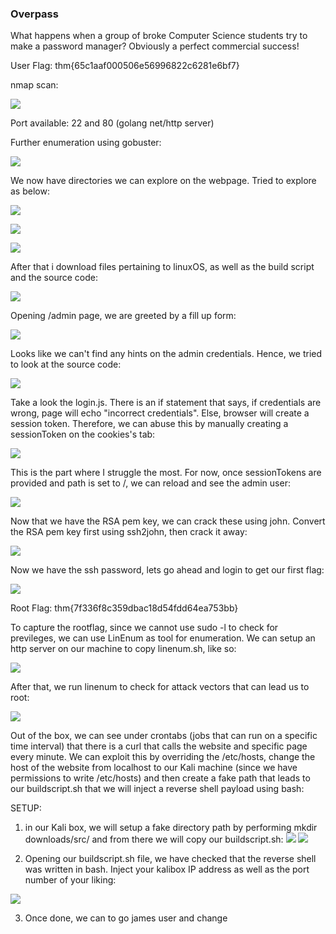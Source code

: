 ### Overpass

What happens when a group of broke Computer Science students try to make a password manager?
Obviously a perfect commercial success!


User Flag:
thm{65c1aaf000506e56996822c6281e6bf7}

nmap scan:

![](../../img/Pasted%20image%2020220825105132.png)

Port available: 22 and 80 (golang net/http server)

Further enumeration using gobuster:

![](../../img/Pasted%20image%2020220825105649.png)

We now have directories we can explore on the webpage. Tried to explore as below:

![](../../img/Pasted%20image%2020220825105538.png)

![](../../img/Pasted%20image%2020220825105551.png)

![](../../img/Pasted%20image%2020220825105605.png)

After that i download files pertaining to linuxOS, as well as the build script and the source code:

![](../../img/Pasted%20image%2020220825105701.png)

Opening /admin page, we are greeted by a fill up form:

![](../../img/Pasted%20image%2020220825105739.png)

Looks like we can't find any hints on the admin credentials. Hence, we tried to look at the source code:

![](../../img/Pasted%20image%2020220825105837.png)

Take a look the login.js. There is an if statement that says, if credentials are wrong, page will echo "incorrect credentials". Else, browser will create a session token. Therefore, we can abuse this by manually creating a sessionToken on the cookies's tab:

![](../../img/Pasted%20image%2020220825110036.png)

This is the part where I struggle the most. For now, once sessionTokens are provided and path is set to /, we can reload and see the admin user:

![](../../img/Pasted%20image%2020220825110424.png)

Now that we have the RSA pem key, we can crack these using john. Convert the RSA pem key first using ssh2john, then crack it away:

![](../../img/Pasted%20image%2020220825110712.png)

Now we have the ssh password, lets go ahead and login to get our first flag:

![](../../img/Pasted%20image%2020220825110829.png)


Root Flag:
thm{7f336f8c359dbac18d54fdd64ea753bb}

To capture the rootflag, since we cannot use sudo -l to check for previleges, we can use LinEnum as tool for enumeration. We can setup an http server on our machine to copy linenum.sh, like so:

![](../../img/Pasted%20image%2020220825111137.png)

After that, we run linenum to check for attack vectors that can lead us to root:

![](../../img/Pasted%20image%2020220825111415.png)

Out of the box, we can see under crontabs (jobs that can run on a specific time interval) that there is a curl that calls the website and specific page every minute. We can exploit this by overriding the /etc/hosts, change the host of the website from localhost to our Kali machine (since we have permissions to write /etc/hosts) and then create a fake path that leads to our buildscript.sh that we will inject a reverse shell payload using bash:

SETUP:

1. in our Kali box, we will setup a fake directory path by performing mkdir downloads/src/ and from there we will copy our buildscript.sh:
![](../../img/Pasted%20image%2020220825111818.png)
![](../../img/Pasted%20image%2020220825111835.png)

2. Opening our buildscript.sh file, we have checked that the reverse shell was written in bash. Inject your kalibox IP address as well as the port number of your liking:

![](../../img/Pasted%20image%2020220825111912.png)


3. Once done, we can to go james user and change 

